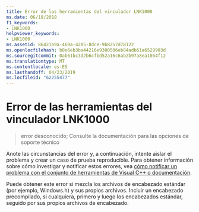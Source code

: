 ```yaml
---
title: Error de las herramientas del vinculador LNK1000
ms.date: 06/18/2018
f1_keywords:
- LNK1000
helpviewer_keywords:
- LNK1000
ms.assetid: 86421b9a-460a-4285-8dce-9b8257d78122
ms.openlocfilehash: b0e6eb3ba44216e9300506eb84adb61a6529903d
ms.sourcegitcommit: 0ab61bc3d2b6cfbd52a16c6ab2b97a8ea1864f12
ms.translationtype: MT
ms.contentlocale: es-ES
ms.lasthandoff: 04/23/2019
ms.locfileid: "62255477"
---
```

# <a name="linker-tools-error-lnk1000"></a>Error de las herramientas del vinculador LNK1000

> error desconocido; Consulte la documentación para las opciones de soporte técnico

Anote las circunstancias del error y, a continuación, intente aislar el problema y crear un caso de prueba reproducible. Para obtener información sobre cómo investigar y notificar estos errores, vea [cómo notificar un problema con el conjunto de herramientas de Visual C++ o documentación](../../overview/how-to-report-a-problem-with-the-visual-cpp-toolset.md).

Puede obtener este error si mezcla los archivos de encabezado estándar (por ejemplo, Windows.h) y sus propios archivos. Incluir un encabezado precompilado, si cualquiera, primero y luego los encabezados estándar, seguido por sus propios archivos de encabezado.